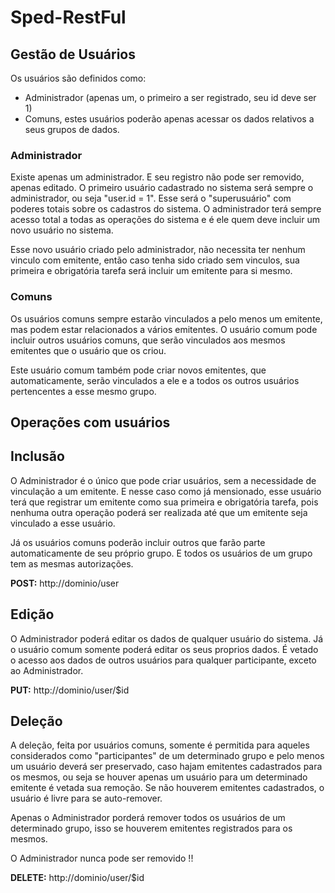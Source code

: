 # Sped-RestFul

## Gestão de Usuários

Os usuários são definidos como:
- Administrador (apenas um, o primeiro a ser registrado, seu id deve ser 1)
- Comuns, estes usuários poderão apenas acessar os dados relativos a seus grupos de dados.

### Administrador
Existe apenas um administrador. E seu registro não pode ser removido, apenas editado.
O primeiro usuário cadastrado no sistema será sempre o administrador, ou seja "user.id = 1". Esse será o "superusuário" com poderes totais sobre os cadastros do sistema. O administrador terá sempre acesso total a todas as operações do sistema e é ele quem deve incluir um novo usuário no sistema.

Esse novo usuário criado pelo administrador, não necessita ter nenhum vinculo com emitente, então caso tenha sido criado sem vinculos, sua primeira e obrigatória tarefa será incluir um emitente para si mesmo.

### Comuns
Os usuários comuns sempre estarão vinculados a pelo menos um emitente, mas podem estar relacionados a vários emitentes.
O usuário comum pode incluir outros usuários comuns, que serão vinculados aos mesmos emitentes que o usuário que os criou.

Este usuário comum também pode criar novos emitentes, que automaticamente, serão vinculados a ele e a todos os outros usuários pertencentes a esse mesmo grupo.

## Operações com usuários

## Inclusão
O Administrador é o único que pode criar usuários, sem a necessidade de vinculação a um emitente. E nesse caso como já mensionado, esse usuário terá que registrar um emitente como sua primeira e obrigatória tarefa, pois nenhuma outra operação poderá ser realizada até que um emitente seja vinculado a esse usuário.

Já os usuários comuns poderão incluir outros que farão parte automaticamente de seu próprio grupo. E todos os usuários de um grupo tem as mesmas autorizações.

**POST:** http://dominio/user


## Edição
O Administrador poderá editar os dados de qualquer usuário do sistema.
Já o usuário comum somente poderá editar os seus proprios dados. É vetado o acesso aos dados de outros usuários para qualquer participante, exceto ao Administrador.

**PUT:** http://dominio/user/$id


## Deleção
A deleção, feita por usuários comuns, somente é permitida para aqueles considerados como "participantes" de um determinado grupo e pelo menos um usuário deverá ser preservado, caso hajam emitentes cadastrados para os mesmos, ou seja se houver apenas um usuário para um determinado emitente é vetada sua remoção. Se não houverem emitentes cadastrados, o usuário é livre para se auto-remover.

Apenas o Administrador porderá remover todos os usuários de um determinado grupo, isso se houverem emitentes registrados para os mesmos.

O Administrador nunca pode ser removido !!

**DELETE:** http://dominio/user/$id


